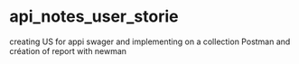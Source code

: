 # api_notes_user_storie
creating US for appi swager and implementing on a collection Postman and création of report with newman
